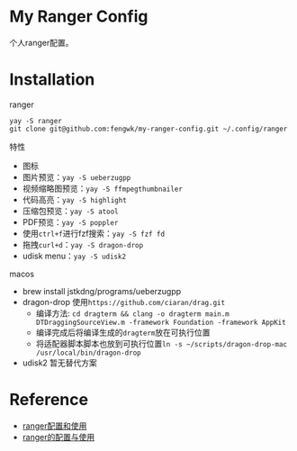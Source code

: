 # My Ranger Config

个人ranger配置。

# Installation

ranger

```
yay -S ranger
git clone git@github.com:fengwk/my-ranger-config.git ~/.config/ranger
```

特性

- 图标
- 图片预览：`yay -S ueberzugpp`
- 视频缩略图预览：`yay -S ffmpegthumbnailer`
- 代码高亮：`yay -S highlight`
- 压缩包预览：`yay -S atool`
- PDF预览：`yay -S poppler`
- 使用`ctrl+f`进行fzf搜索：`yay -S fzf fd`
- 拖拽`curl+d`：`yay -S dragon-drop`
- udisk menu：`yay -S udisk2`

macos

- brew install jstkdng/programs/ueberzugpp
- dragon-drop 使用`https://github.com/ciaran/drag.git`
    - 编译方法: `cd dragterm && clang -o dragterm main.m DTDraggingSourceView.m -framework Foundation -framework AppKit`
    - 编译完成后将编译生成的`dragterm`放在可执行位置
    - 将适配器脚本脚本也放到可执行位置`ln -s ~/scripts/dragon-drop-mac /usr/local/bin/dragon-drop`
- udisk2 暂无替代方案

# Reference

- [ranger配置和使用](https://www.zssnp.top/2021/06/03/ranger/)
- [ranger的配置与使用](https://zhuanlan.zhihu.com/p/105731111)
